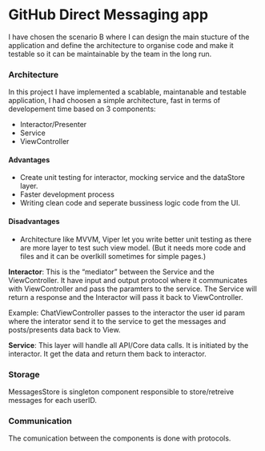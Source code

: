 
# GitHub Direct Messaging app

I have chosen the scenario B where I can design the main stucture of the application and define the architecture to organise code and make it testable so it can be maintainable by the team in the long run. 

### Architecture
In this project I have implemented a scablable, maintanable and testable application, I had choosen a simple architecture, fast in terms of developement time based on 3 components:
- Interactor/Presenter
- Service
- ViewController


#### Advantages
- Create unit testing for interactor, mocking service and the dataStore layer.
- Faster development process
- Writing clean code and seperate bussiness logic code from the UI.

#### Disadvantages
- Architecture like MVVM, Viper let you write better unit testing as there are more layer to test such view model. (But it needs more code and files and it can be overlkill sometimes for simple pages.) 

**Interactor**: This is the “mediator” between the Service and the ViewController. It have input and output protocol where it communicates with ViewController and pass the paramters to the service. The Service will return a response and the Interactor will pass it back to ViewController. 

Example: ChatViewController passes to the interactor the user id param where  the interator send it to the service to get the messages and posts/presents data back to View.

**Service**: This layer will handle all API/Core data calls. It is initiated by the interactor. It get the data and return them back to interactor.

### Storage
MessagesStore is singleton component responsible to store/retreive messages for each userID.

### Communication
The comunication between the components is done with protocols.




